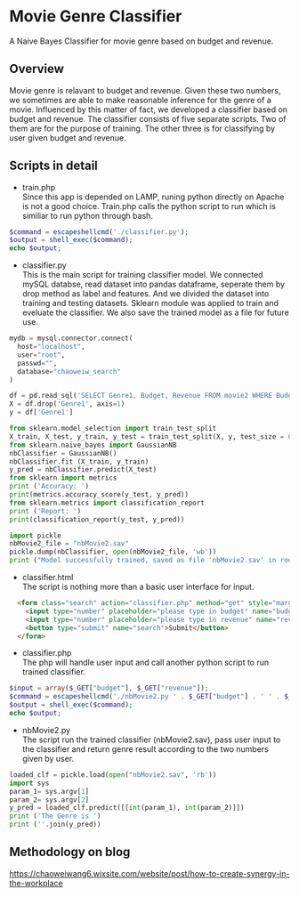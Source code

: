 # Movie Genre Classifier
A Naive Bayes Classifier for movie genre based on budget and revenue.

## Overview
Movie genre is relavant to budget and revenue. Given these two numbers, we sometimes are able to make reasonable inference for the genre of a movie. Influenced by this matter of fact, we developed a classifier based on budget and revenue. The classifier consists of five separate scripts. Two of them are for the purpose of training. The other three is for classifying by user given budget and revenue.

## Scripts in detail
- train.php  
Since this app is depended on LAMP, runing python directly on Apache is not a good choice. Train.php calls the python script to run which is similiar to run python through bash.
```php
$command = escapeshellcmd('./classifier.py');
$output = shell_exec($command);
echo $output;
```
- classifier.py  
This is the main script for training classifier model. We connected mySQL databse, read dataset into pandas dataframe, seperate them by drop method as label and features. And we divided the dataset into training and testing datasets. Sklearn module was applied to train and eveluate the classifier. We also save the trained model as a file for future use.
```python
mydb = mysql.connector.connect(
  host="localhost",
  user="root",
  passwd="",
  database="chaoweiw_search"
)
```
```python
df = pd.read_sql('SELECT Genre1, Budget, Revenue FROM movie2 WHERE Budget <> "" and Revenue <> "" and Genre1 <> ""', con=mydb)
X = df.drop('Genre1', axis=1)
y = df['Genre1']
```
```python
from sklearn.model_selection import train_test_split
X_train, X_test, y_train, y_test = train_test_split(X, y, test_size = 0.10)
from sklearn.naive_bayes import GaussianNB
nbClassifier = GaussianNB()
nbClassifier.fit (X_train, y_train)
y_pred = nbClassifier.predict(X_test)
from sklearn import metrics
print ('Accuracy: ')
print(metrics.accuracy_score(y_test, y_pred))
from sklearn.metrics import classification_report
print ('Report: ')
print(classification_report(y_test, y_pred)) 
```
```python
import pickle
nbMovie2_file = "nbMovie2.sav"
pickle.dump(nbClassifier, open(nbMovie2_file, 'wb'))
print ("Model successfully trained, saved as file 'nbMovie2.sav' in root directory")
```
- classifier.html  
The script is nothing more than a basic user interface for input.
```html
  <form class="search" action="classifier.php" method="get" style="margin:auto;max-width:300px">
    <input type="number" placeholder="please type in budget" name="budget">
    <input type="number" placeholder="please type in revenue" name="revenue">
    <button type="submit" name="search">Submit</button>
  </form>
```
- classifier.php  
The php will handle user input and call another python script to run trained classifier.
```php
$input = array($_GET["budget"], $_GET["revenue"]);
$command = escapeshellcmd('./nbMovie2.py ' . $_GET["budget"] . ' ' . $_GET["revenue"]);
$output = shell_exec($command);
echo $output;
```
- nbMovie2.py  
The script run the trained classifier (nbMovie2.sav), pass user input to the classifier and return genre result according to the two numbers given by user.
```python
loaded_clf = pickle.load(open("nbMovie2.sav", 'rb'))
import sys
param_1= sys.argv[1]
param_2= sys.argv[2]
y_pred = loaded_clf.predict([[int(param_1), int(param_2)]])
print ('The Genre is ')
print (''.join(y_pred))
```
## Methodology on blog
https://chaoweiwang6.wixsite.com/website/post/how-to-create-synergy-in-the-workplace

